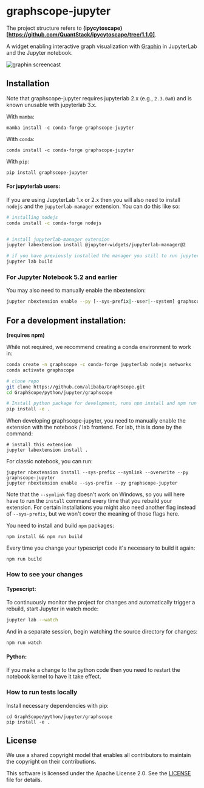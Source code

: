 # graphscope-jupyter

The project structure refers to **(ipycytoscape)[https://github.com/QuantStack/ipycytoscape/tree/1.1.0]**.

A widget enabling interactive graph visualization with [Graphin](https://github.com/antvis/Graphin) in JupyterLab and the Jupyter notebook.

![graphin screencast](https://gw.alipayobjects.com/mdn/rms_f8c6a0/afts/img/A*EJvtT7KcywAAAAAAAAAAAAAAARQnAQ)

## Installation

Note that graphscope-jupyter requires jupyterlab 2.x (e.g., `2.3.0a0`) and is known unusable with jupyterlab 3.x.

With `mamba`:

```
mamba install -c conda-forge graphscope-jupyter
```

With `conda`:

```
conda install -c conda-forge graphscope-jupyter
```

With `pip`:

```bash
pip install graphscope-jupyter
```

#### For jupyterlab users:

If you are using JupyterLab 1.x or 2.x then you will also need to install `nodejs` and the `jupyterlab-manager` extension. You can do this like so:

```bash
# installing nodejs
conda install -c conda-forge nodejs


# install jupyterlab-manager extension
jupyter labextension install @jupyter-widgets/jupyterlab-manager@2

# if you have previously installed the manager you still to run jupyter lab build
jupyter lab build
```

### For Jupyter Notebook 5.2 and earlier

You may also need to manually enable the nbextension:

```bash
jupyter nbextension enable --py [--sys-prefix|--user|--system] graphscope-jupyter
```

## For a development installation:

**(requires npm)**

While not required, we recommend creating a conda environment to work in:

```bash
conda create -n graphscope -c conda-forge jupyterlab nodejs networkx
conda activate graphscope

# clone repo
git clone https://github.com/alibaba/GraphScope.git
cd GraphScope/python/jupyter/graphscope

# Install python package for development, runs npm install and npm run build
pip install -e .
```

When developing graphscope-jupyter, you need to manually enable the extension with the
notebook / lab frontend. For lab, this is done by the command:

```
# install this extension
jupyter labextension install .
```

For classic notebook, you can run:

```
jupyter nbextension install --sys-prefix --symlink --overwrite --py graphscope-jupyter
jupyter nbextension enable --sys-prefix --py graphscope-jupyter
```

Note that the `--symlink` flag doesn't work on Windows, so you will here have to run
the `install` command every time that you rebuild your extension. For certain installations
you might also need another flag instead of `--sys-prefix`, but we won't cover the meaning
of those flags here.

You need to install and build `npm` packages:

```
npm install && npm run build
```

Every time you change your typescript code it's necessary to build it again:

```
npm run build
```

### How to see your changes

#### Typescript:

To continuously monitor the project for changes and automatically trigger a rebuild, start Jupyter in watch mode:

```bash
jupyter lab --watch
```

And in a separate session, begin watching the source directory for changes:

```bash
npm run watch
```

#### Python:

If you make a change to the python code then you need to restart the notebook kernel to have it take effect.

### How to run tests locally

Install necessary dependencies with pip:

```
cd GraphScope/python/jupyter/graphscope
pip install -e .
```

## License

We use a shared copyright model that enables all contributors to maintain the
copyright on their contributions.

This software is licensed under the Apache License 2.0. See the
[LICENSE](LICENSE) file for details.
